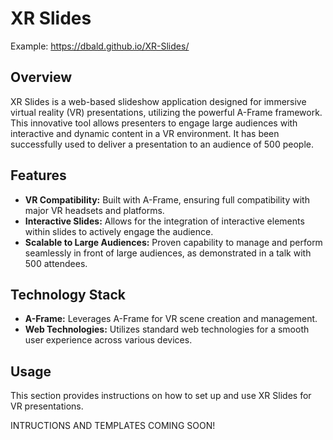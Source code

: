 # XR Slides
Example: https://dbald.github.io/XR-Slides/

## Overview
XR Slides is a web-based slideshow application designed for immersive virtual reality (VR) presentations, utilizing the powerful A-Frame framework. This innovative tool allows presenters to engage large audiences with interactive and dynamic content in a VR environment. It has been successfully used to deliver a presentation to an audience of 500 people.

## Features
- **VR Compatibility:** Built with A-Frame, ensuring full compatibility with major VR headsets and platforms.
- **Interactive Slides:** Allows for the integration of interactive elements within slides to actively engage the audience.
- **Scalable to Large Audiences:** Proven capability to manage and perform seamlessly in front of large audiences, as demonstrated in a talk with 500 attendees.

## Technology Stack
- **A-Frame:** Leverages A-Frame for VR scene creation and management.
- **Web Technologies:** Utilizes standard web technologies for a smooth user experience across various devices.

## Usage
This section provides instructions on how to set up and use XR Slides for VR presentations.

INTRUCTIONS AND TEMPLATES COMING SOON!
